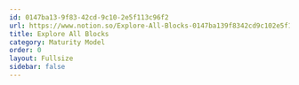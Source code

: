 ```yaml
---
id: 0147ba13-9f83-42cd-9c10-2e5f113c96f2
url: https://www.notion.so/Explore-All-Blocks-0147ba139f8342cd9c102e5f113c96f2
title: Explore All Blocks
category: Maturity Model
order: 0
layout: Fullsize
sidebar: false
---
```


<!--notion-markdown-cms:raw-->
<MaturityModel>
</MaturityModel>


